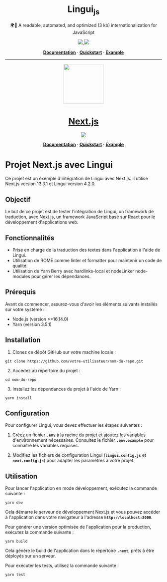 <div align="center">
<h1>Lingui<sub>js</sub></h1>

🌍📖 A readable, automated, and optimized (3 kb) internationalization for JavaScript

<a href="https://github.com/badges/shields/graphs/contributors" alt="Contributors">
  <img src="https://img.shields.io/badge/Lingui-4.2.0-blue" />
</a>
<a href="https://github.com/badges/shields/graphs/contributors" alt="Contributors">
  <img src="https://img.shields.io/badge/%40lingui%2Fswc--plugin-4.0.0-blue" />
</a>
  
[**Documentation**](https://github.com/lingui/js-lingui) · [**Quickstart**](https://github.com/lingui/js-lingui/blob/main/README.md#quickstart) · [**Example**](https://github.com/lingui/js-lingui/blob/main/README.md#example)

<hr />

<p align="center">
  <a href="https://nextjs.org">
    <picture>
      <source media="(prefers-color-scheme: dark)" srcset="https://assets.vercel.com/image/upload/v1662130559/nextjs/Icon_dark_background.png">
      <img src="https://assets.vercel.com/image/upload/v1662130559/nextjs/Icon_light_background.png" height="128">
    </picture>
    <h1 align="center">Next.js</h1>
  </a>
</p>

<a href="https://github.com/badges/shields/graphs/contributors" alt="Contributors">
  <img src="https://img.shields.io/badge/Nextjs-13.3.1-blue" />
</a>
  
[**Documentation**](https://nextjs.org/docs) · [**Quickstart**](https://nextjs.org/learn) · [**Example**](https://github.com/vercel/next.js/tree/canary/examples)

</div>

# Projet Next.js avec Lingui

Ce projet est un exemple d'intégration de Lingui avec Next.js. Il utilise Next.js version 13.3.1 et Lingui version 4.2.0.

## Objectif

Le but de ce projet est de tester l'intégration de Lingui, un framework de traduction, avec Next.js, un framework JavaScript basé sur React pour le développement d'applications web.

## Fonctionnalités

- Prise en charge de la traduction des textes dans l'application à l'aide de Lingui.
- Utilisation de ROME comme linter et formatter pour maintenir un code de qualité.
- Utilisation de Yarn Berry avec hardlinks-local et nodeLinker node-modules pour gérer les dépendances.

## Prérequis

Avant de commencer, assurez-vous d'avoir les éléments suivants installés sur votre système :

- Node.js (version >=16.14.0)
- Yarn (version 3.5.1)

## Installation

1. Clonez ce dépôt GitHub sur votre machine locale :

```shell
git clone https://github.com/votre-utilisateur/nom-du-repo.git
```

2. Accédez au répertoire du projet :

```shell
cd nom-du-repo
```

3. Installez les dépendances du projet à l'aide de Yarn :

```shell
yarn install
```

## Configuration

Pour configurer Lingui, vous devez effectuer les étapes suivantes :

1. Créez un fichier **`.env`** à la racine du projet et ajoutez les variables d'environnement nécessaires. Consultez le fichier **`.env.example`** pour connaître les variables requises.

2. Modifiez les fichiers de configuration Lingui (**`lingui.config.js`** et **`next.config.js`**) pour adapter les paramètres à votre projet.

## Utilisation

Pour lancer l'application en mode développement, exécutez la commande suivante :

```shell
yarn dev
```

Cela démarre le serveur de développement Next.js et vous pouvez accéder à l'application dans votre navigateur à l'adresse **`http://localhost:3000`**.

Pour générer une version optimisée de l'application pour la production, exécutez la commande suivante :

```shell
yarn build
```

Cela génère le build de l'application dans le répertoire **`.next`**, prêts à être déployés sur un serveur.

Pour exécuter les tests, utilisez la commande suivante :

```shell
yarn test
```
